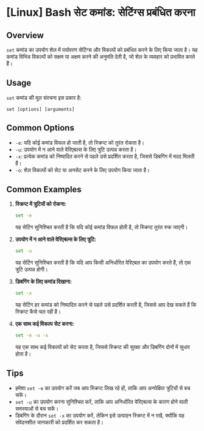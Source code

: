 # [Linux] Bash सेट कमांड: सेटिंग्स प्रबंधित करना

## Overview
`set` कमांड का उपयोग शेल में पर्यावरण सेटिंग्स और विकल्पों को प्रबंधित करने के लिए किया जाता है। यह कमांड विभिन्न विकल्पों को सक्षम या अक्षम करने की अनुमति देती है, जो शेल के व्यवहार को प्रभावित करते हैं।

## Usage
`set` कमांड की मूल संरचना इस प्रकार है:

```
set [options] [arguments]
```

## Common Options
- `-e`: यदि कोई कमांड विफल हो जाती है, तो स्क्रिप्ट को तुरंत रोकता है।
- `-u`: उपयोग में न आने वाले वेरिएबल्स के लिए त्रुटि उत्पन्न करता है।
- `-x`: प्रत्येक कमांड को निष्पादित करने से पहले उसे प्रदर्शित करता है, जिससे डिबगिंग में मदद मिलती है।
- `-o`: शेल विकल्पों को सेट या अनसेट करने के लिए उपयोग किया जाता है।

## Common Examples
1. **स्क्रिप्ट में त्रुटियों को रोकना:**
   ```bash
   set -e
   ```
   यह सेटिंग सुनिश्चित करती है कि यदि कोई कमांड विफल होती है, तो स्क्रिप्ट तुरंत रुक जाएगी।

2. **उपयोग में न आने वाले वेरिएबल्स के लिए त्रुटि:**
   ```bash
   set -u
   ```
   यह सेटिंग सुनिश्चित करती है कि यदि आप किसी अनिर्धारित वेरिएबल का उपयोग करते हैं, तो एक त्रुटि उत्पन्न होगी।

3. **डिबगिंग के लिए कमांड दिखाना:**
   ```bash
   set -x
   ```
   यह सेटिंग हर कमांड को निष्पादित करने से पहले उसे प्रदर्शित करती है, जिससे आप देख सकते हैं कि स्क्रिप्ट कैसे चल रही है।

4. **एक साथ कई विकल्प सेट करना:**
   ```bash
   set -e -u -x
   ```
   यह एक साथ कई विकल्पों को सेट करता है, जिससे स्क्रिप्ट की सुरक्षा और डिबगिंग दोनों में सुधार होता है।

## Tips
- हमेशा `set -e` का उपयोग करें जब आप स्क्रिप्ट लिख रहे हों, ताकि आप अनपेक्षित त्रुटियों से बच सकें।
- `set -u` का उपयोग करना सुनिश्चित करें, ताकि आप अनिर्धारित वेरिएबल्स के कारण होने वाली समस्याओं से बच सकें।
- डिबगिंग के दौरान `set -x` का उपयोग करें, लेकिन इसे उत्पादन स्क्रिप्ट में न रखें, क्योंकि यह संवेदनशील जानकारी को प्रदर्शित कर सकता है।
